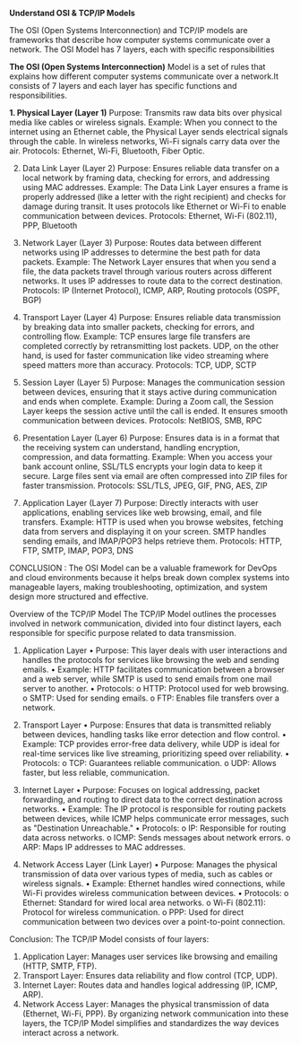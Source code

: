 **Understand OSI & TCP/IP Models**

The OSI (Open Systems Interconnection) and TCP/IP models are frameworks that describe how computer systems communicate over a network. The OSI Model has 7 layers, each with specific responsibilities

**The OSI (Open Systems Interconnection)** Model is a set of rules that explains how different computer systems communicate over a network.It consists of 7 layers and each layer has specific functions and responsibilities.

**1. Physical Layer (Layer 1)**
Purpose: Transmits raw data bits over physical media like cables or wireless signals.
Example: When you connect to the internet using an Ethernet cable, the Physical Layer sends electrical signals through the cable. In wireless networks, Wi-Fi signals carry data over the air.
Protocols: Ethernet, Wi-Fi, Bluetooth, Fiber Optic.

2. Data Link Layer (Layer 2)
Purpose: Ensures reliable data transfer on a local network by framing data, checking for errors, and addressing using MAC addresses.
Example: The Data Link Layer ensures a frame is properly addressed (like a letter with the right recipient) and checks for damage during transit. It uses protocols like Ethernet or Wi-Fi to enable communication between devices.
Protocols: Ethernet, Wi-Fi (802.11), PPP, Bluetooth

3. Network Layer (Layer 3)
Purpose: Routes data between different networks using IP addresses to determine the best path for data packets.
Example: The Network Layer ensures that when you send a file, the data packets travel through various routers across different networks. It uses IP addresses to route data to the correct destination.
Protocols: IP (Internet Protocol), ICMP, ARP, Routing protocols (OSPF, BGP)

4. Transport Layer (Layer 4)
Purpose: Ensures reliable data transmission by breaking data into smaller packets, checking for errors, and controlling flow.
Example: TCP ensures large file transfers are completed correctly by retransmitting lost packets. UDP, on the other hand, is used for faster communication like video streaming where speed matters more than accuracy.
Protocols: TCP, UDP, SCTP

5. Session Layer (Layer 5)
Purpose: Manages the communication session between devices, ensuring that it stays active during communication and ends when complete.
Example: During a Zoom call, the Session Layer keeps the session active until the call is ended. It ensures smooth communication between devices.
Protocols: NetBIOS, SMB, RPC

6. Presentation Layer (Layer 6)
Purpose: Ensures data is in a format that the receiving system can understand, handling encryption, compression, and data formatting.
Example: When you access your bank account online, SSL/TLS encrypts your login data to keep it secure. Large files sent via email are often compressed into ZIP files for faster transmission.
Protocols: SSL/TLS, JPEG, GIF, PNG, AES, ZIP

7. Application Layer (Layer 7)
Purpose: Directly interacts with user applications, enabling services like web browsing, email, and file transfers.
Example: HTTP is used when you browse websites, fetching data from servers and displaying it on your screen. SMTP handles sending emails, and IMAP/POP3 helps retrieve them.
Protocols: HTTP, FTP, SMTP, IMAP, POP3, DNS




CONCLUSION :
The OSI Model can be a valuable framework for DevOps and cloud environments because it helps break down complex systems into manageable layers, making troubleshooting, optimization, and system design more structured and effective.



Overview of the TCP/IP Model
The TCP/IP Model outlines the processes involved in network communication, divided into four distinct layers, each responsible for specific purpose related to data transmission.

1. Application Layer
•	Purpose: This layer deals with user interactions and handles the protocols for services like browsing the web and sending emails.
•	Example: HTTP facilitates communication between a browser and a web server, while SMTP is used to send emails from one mail server to another.
•	Protocols:
o	HTTP: Protocol used for web browsing.
o	SMTP: Used for sending emails.
o	FTP: Enables file transfers over a network.

2. Transport Layer
•	Purpose: Ensures that data is transmitted reliably between devices, handling tasks like error detection and flow control.
•	Example: TCP provides error-free data delivery, while UDP is ideal for real-time services like live streaming, prioritizing speed over reliability.
•	Protocols:
o	TCP: Guarantees reliable communication.
o	UDP: Allows faster, but less reliable, communication.

3. Internet Layer
•	Purpose: Focuses on logical addressing, packet forwarding, and routing to direct data to the correct destination across networks.
•	Example: The IP protocol is responsible for routing packets between devices, while ICMP helps communicate error messages, such as "Destination Unreachable."
•	Protocols:
o	IP: Responsible for routing data across networks.
o	ICMP: Sends messages about network errors.
o	ARP: Maps IP addresses to MAC addresses.

4. Network Access Layer (Link Layer)
•	Purpose: Manages the physical transmission of data over various types of media, such as cables or wireless signals.
•	Example: Ethernet handles wired connections, while Wi-Fi provides wireless communication between devices.
•	Protocols:
o	Ethernet: Standard for wired local area networks.
o	Wi-Fi (802.11): Protocol for wireless communication.
o	PPP: Used for direct communication between two devices over a point-to-point connection.


Conclusion:
The TCP/IP Model consists of four layers:
1.	Application Layer: Manages user services like browsing and emailing (HTTP, SMTP, FTP).
2.	Transport Layer: Ensures data reliability and flow control (TCP, UDP).
3.	Internet Layer: Routes data and handles logical addressing (IP, ICMP, ARP).
4.	Network Access Layer: Manages the physical transmission of data (Ethernet, Wi-Fi, PPP).
By organizing network communication into these layers, the TCP/IP Model simplifies and standardizes the way devices interact across a network.





